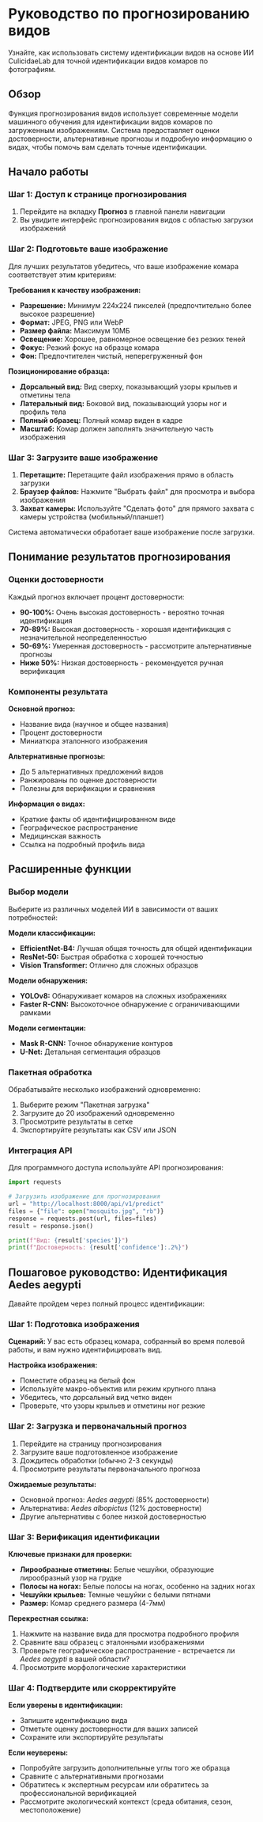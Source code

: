 # Руководство по прогнозированию видов

Узнайте, как использовать систему идентификации видов на основе ИИ CulicidaeLab для точной идентификации видов комаров по фотографиям.

## Обзор

Функция прогнозирования видов использует современные модели машинного обучения для идентификации видов комаров по загруженным изображениям. Система предоставляет оценки достоверности, альтернативные прогнозы и подробную информацию о видах, чтобы помочь вам сделать точные идентификации.

## Начало работы

### Шаг 1: Доступ к странице прогнозирования

1. Перейдите на вкладку **Прогноз** в главной панели навигации
2. Вы увидите интерфейс прогнозирования видов с областью загрузки изображений

### Шаг 2: Подготовьте ваше изображение

Для лучших результатов убедитесь, что ваше изображение комара соответствует этим критериям:

**Требования к качеству изображения:**
- **Разрешение:** Минимум 224x224 пикселей (предпочтительно более высокое разрешение)
- **Формат:** JPEG, PNG или WebP
- **Размер файла:** Максимум 10МБ
- **Освещение:** Хорошее, равномерное освещение без резких теней
- **Фокус:** Резкий фокус на образце комара
- **Фон:** Предпочтителен чистый, неперегруженный фон

**Позиционирование образца:**
- **Дорсальный вид:** Вид сверху, показывающий узоры крыльев и отметины тела
- **Латеральный вид:** Боковой вид, показывающий узоры ног и профиль тела
- **Полный образец:** Полный комар виден в кадре
- **Масштаб:** Комар должен заполнять значительную часть изображения

### Шаг 3: Загрузите ваше изображение

1. **Перетащите:** Перетащите файл изображения прямо в область загрузки
2. **Браузер файлов:** Нажмите "Выбрать файл" для просмотра и выбора изображения
3. **Захват камеры:** Используйте "Сделать фото" для прямого захвата с камеры устройства (мобильный/планшет)

Система автоматически обработает ваше изображение после загрузки.

## Понимание результатов прогнозирования

### Оценки достоверности

Каждый прогноз включает процент достоверности:

- **90-100%:** Очень высокая достоверность - вероятно точная идентификация
- **70-89%:** Высокая достоверность - хорошая идентификация с незначительной неопределенностью
- **50-69%:** Умеренная достоверность - рассмотрите альтернативные прогнозы
- **Ниже 50%:** Низкая достоверность - рекомендуется ручная верификация

### Компоненты результата

**Основной прогноз:**
- Название вида (научное и общее названия)
- Процент достоверности
- Миниатюра эталонного изображения

**Альтернативные прогнозы:**
- До 5 альтернативных предложений видов
- Ранжированы по оценке достоверности
- Полезны для верификации и сравнения

**Информация о видах:**
- Краткие факты об идентифицированном виде
- Географическое распространение
- Медицинская важность
- Ссылка на подробный профиль вида

## Расширенные функции

### Выбор модели

Выберите из различных моделей ИИ в зависимости от ваших потребностей:

**Модели классификации:**
- **EfficientNet-B4:** Лучшая общая точность для общей идентификации
- **ResNet-50:** Быстрая обработка с хорошей точностью
- **Vision Transformer:** Отлично для сложных образцов

**Модели обнаружения:**
- **YOLOv8:** Обнаруживает комаров на сложных изображениях
- **Faster R-CNN:** Высокоточное обнаружение с ограничивающими рамками

**Модели сегментации:**
- **Mask R-CNN:** Точное обнаружение контуров
- **U-Net:** Детальная сегментация образцов

### Пакетная обработка

Обрабатывайте несколько изображений одновременно:

1. Выберите режим "Пакетная загрузка"
2. Загрузите до 20 изображений одновременно
3. Просмотрите результаты в сетке
4. Экспортируйте результаты как CSV или JSON

### Интеграция API

Для программного доступа используйте API прогнозирования:

```python
import requests

# Загрузить изображение для прогнозирования
url = "http://localhost:8000/api/v1/predict"
files = {"file": open("mosquito.jpg", "rb")}
response = requests.post(url, files=files)
result = response.json()

print(f"Вид: {result['species']}")
print(f"Достоверность: {result['confidence']:.2%}")
```

## Пошаговое руководство: Идентификация Aedes aegypti

Давайте пройдем через полный процесс идентификации:

### Шаг 1: Подготовка изображения

**Сценарий:** У вас есть образец комара, собранный во время полевой работы, и вам нужно идентифицировать вид.

**Настройка изображения:**
- Поместите образец на белый фон
- Используйте макро-объектив или режим крупного плана
- Убедитесь, что дорсальный вид четко виден
- Проверьте, что узоры крыльев и отметины ног резкие

### Шаг 2: Загрузка и первоначальный прогноз

1. Перейдите на страницу прогнозирования
2. Загрузите ваше подготовленное изображение
3. Дождитесь обработки (обычно 2-3 секунды)
4. Просмотрите результаты первоначального прогноза

**Ожидаемые результаты:**
- Основной прогноз: *Aedes aegypti* (85% достоверности)
- Альтернатива: *Aedes albopictus* (12% достоверности)
- Другие альтернативы с более низкой достоверностью

### Шаг 3: Верификация идентификации

**Ключевые признаки для проверки:**
- **Лирообразные отметины:** Белые чешуйки, образующие лирообразный узор на грудке
- **Полосы на ногах:** Белые полосы на ногах, особенно на задних ногах
- **Чешуйки крыльев:** Темные чешуйки с белыми пятнами
- **Размер:** Комар среднего размера (4-7мм)

**Перекрестная ссылка:**
1. Нажмите на название вида для просмотра подробного профиля
2. Сравните ваш образец с эталонными изображениями
3. Проверьте географическое распространение - встречается ли *Aedes aegypti* в вашей области?
4. Просмотрите морфологические характеристики

### Шаг 4: Подтвердите или скорректируйте

**Если уверены в идентификации:**
- Запишите идентификацию вида
- Отметьте оценку достоверности для ваших записей
- Сохраните или экспортируйте результаты

**Если неуверены:**
- Попробуйте загрузить дополнительные углы того же образца
- Сравните с альтернативными прогнозами
- Обратитесь к экспертным ресурсам или обратитесь за профессиональной верификацией
- Рассмотрите экологический контекст (среда обитания, сезон, местоположение)